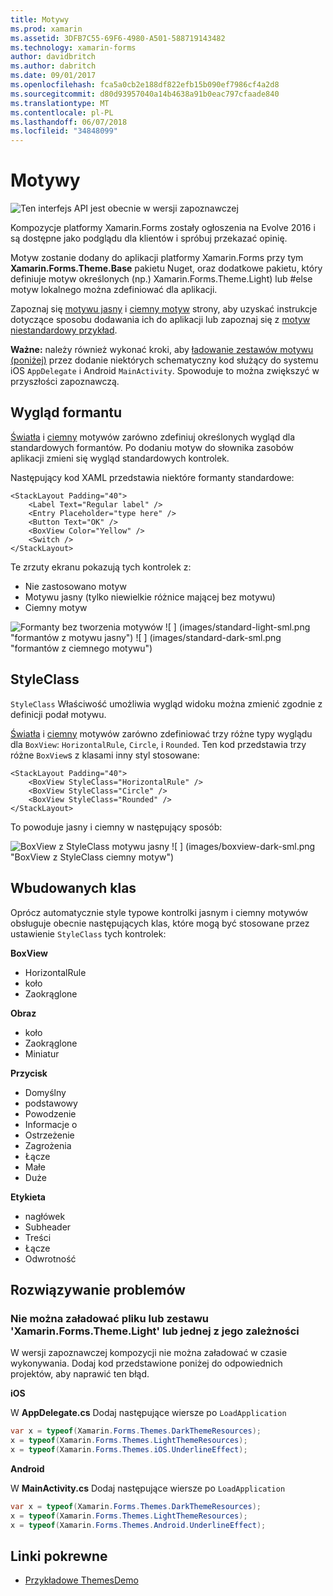 ```yaml
---
title: Motywy
ms.prod: xamarin
ms.assetid: 3DFB7C55-69F6-4980-A501-588719143482
ms.technology: xamarin-forms
author: davidbritch
ms.author: dabritch
ms.date: 09/01/2017
ms.openlocfilehash: fca5a0cb2e188df822efb15b090ef7986cf4a2d8
ms.sourcegitcommit: d80d93957040a14b4638a91b0eac797cfaade840
ms.translationtype: MT
ms.contentlocale: pl-PL
ms.lasthandoff: 06/07/2018
ms.locfileid: "34848099"
---
```

# <a name="themes"></a>Motywy

![](~/media/shared/preview.png "Ten interfejs API jest obecnie w wersji zapoznawczej")

Kompozycje platformy Xamarin.Forms zostały ogłoszenia na Evolve 2016 i są dostępne jako podglądu dla klientów i spróbuj przekazać opinię.

Motyw zostanie dodany do aplikacji platformy Xamarin.Forms przy tym **Xamarin.Forms.Theme.Base** pakietu Nuget, oraz dodatkowe pakietu, który definiuje motyw określonych (np.) Xamarin.Forms.Theme.Light) lub #else motyw lokalnego można zdefiniować dla aplikacji.

Zapoznaj się [motywu jasny](light.md) i [ciemny motyw](dark.md) strony, aby uzyskać instrukcje dotyczące sposobu dodawania ich do aplikacji lub zapoznaj się z [motyw niestandardowy przykład](custom.md).

**Ważne:** należy również wykonać kroki, aby [ładowanie zestawów motywu (poniżej)](#loadtheme) przez dodanie niektórych schematyczny kod służący do systemu iOS `AppDelegate` i Android `MainActivity`. Spowoduje to można zwiększyć w przyszłości zapoznawczą.


## <a name="control-appearance"></a>Wygląd formantu

[Światła](light.md) i [ciemny](dark.md) motywów zarówno zdefiniuj określonych wygląd dla standardowych formantów. Po dodaniu motyw do słownika zasobów aplikacji zmieni się wygląd standardowych kontrolek.

Następujący kod XAML przedstawia niektóre formanty standardowe:

```xaml
<StackLayout Padding="40">
    <Label Text="Regular label" />
    <Entry Placeholder="type here" />
    <Button Text="OK" />
    <BoxView Color="Yellow" />
    <Switch />
</StackLayout>
```

Te zrzuty ekranu pokazują tych kontrolek z:

* Nie zastosowano motyw
* Motywu jasny (tylko niewielkie różnice mającej bez motywu)
* Ciemny motyw

![](images/standard-none-sml.png "Formanty bez tworzenia motywów") ![ ] (images/standard-light-sml.png "formantów z motywu jasny") ![ ] (images/standard-dark-sml.png "formantów z ciemnego motywu")

<a name="styleclass" />

## <a name="styleclass"></a>StyleClass

`StyleClass` Właściwość umożliwia wygląd widoku można zmienić zgodnie z definicji podał motywu.

[Światła](light.md) i [ciemny](dark.md) motywów zarówno zdefiniować trzy różne typy wyglądu dla `BoxView`: `HorizontalRule`, `Circle`, i `Rounded`. Ten kod przedstawia trzy różne `BoxView`s z klasami inny styl stosowane:

```xaml
<StackLayout Padding="40">
    <BoxView StyleClass="HorizontalRule" />
    <BoxView StyleClass="Circle" />
    <BoxView StyleClass="Rounded" />
</StackLayout>
```

To powoduje jasny i ciemny w następujący sposób:

![](images/boxview-light-sml.png "BoxView z StyleClass motywu jasny") ![ ] (images/boxview-dark-sml.png "BoxView z StyleClass ciemny motyw")

<a name="builtin" />

## <a name="built-in-classes"></a>Wbudowanych klas

Oprócz automatycznie style typowe kontrolki jasnym i ciemny motywów obsługuje obecnie następujących klas, które mogą być stosowane przez ustawienie `StyleClass` tych kontrolek:

**BoxView**

* HorizontalRule
* koło
* Zaokrąglone

**Obraz**

* koło
* Zaokrąglone
* Miniatur

**Przycisk**

* Domyślny
* podstawowy
* Powodzenie
* Informacje o
* Ostrzeżenie
* Zagrożenia
* Łącze
* Małe
* Duże

**Etykieta**

* nagłówek
* Subheader
* Treści
* Łącze
* Odwrotność


## <a name="troubleshooting"></a>Rozwiązywanie problemów

<a name="loadtheme" />

### <a name="could-not-load-file-or-assembly-xamarinformsthemelight-or-one-of-its-dependencies"></a>Nie można załadować pliku lub zestawu 'Xamarin.Forms.Theme.Light' lub jednej z jego zależności

W wersji zapoznawczej kompozycji nie można załadować w czasie wykonywania. Dodaj kod przedstawione poniżej do odpowiednich projektów, aby naprawić ten błąd.

**iOS**

W **AppDelegate.cs** Dodaj następujące wiersze po `LoadApplication`

```csharp
var x = typeof(Xamarin.Forms.Themes.DarkThemeResources);
x = typeof(Xamarin.Forms.Themes.LightThemeResources);
x = typeof(Xamarin.Forms.Themes.iOS.UnderlineEffect);
```

**Android**

W **MainActivity.cs** Dodaj następujące wiersze po `LoadApplication`

```csharp
var x = typeof(Xamarin.Forms.Themes.DarkThemeResources);
x = typeof(Xamarin.Forms.Themes.LightThemeResources);
x = typeof(Xamarin.Forms.Themes.Android.UnderlineEffect);
```


## <a name="related-links"></a>Linki pokrewne

- [Przykładowe ThemesDemo](https://github.com/xamarin/xamarin-forms-samples/tree/master/Themes/ThemesDemo)

